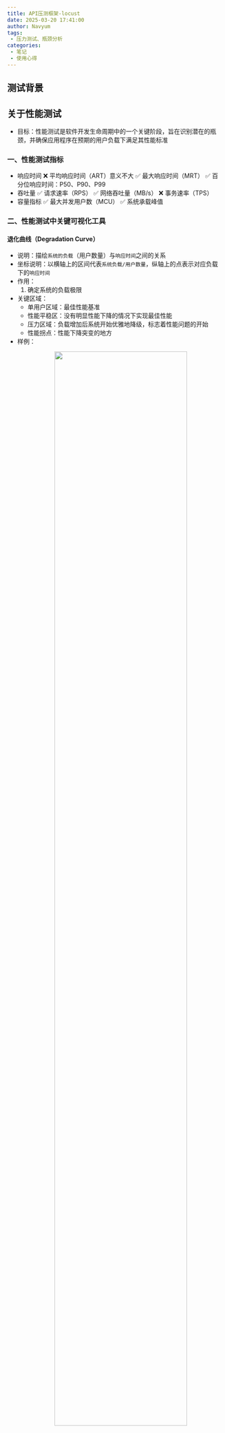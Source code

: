 ```yaml
---
title: API压测框架-locust
date: 2025-03-20 17:41:00
author: Navyum
tags: 
 - 压力测试、瓶颈分析
categories: 
 - 笔记
 - 使用心得
---
```

## 测试背景

## 关于性能测试
* 目标：性能测试是软件开发生命周期中的一个关键阶段，旨在识别潜在的瓶颈，并确保应用程序在预期的用户负载下满足其性能标准

### 一、性能测试指标
* 响应时间
    ❌ 平均响应时间（ART）意义不大
    ✅ 最大响应时间（MRT）
    ✅ 百分位响应时间：P50、P90、P99
* 吞吐量
    ✅ 请求速率（RPS）
    ✅ 网络吞吐量（MB/s）
    ❌ 事务速率（TPS）
* 容量指标
    ✅ 最大并发用户数（MCU）
    ✅ 系统承载峰值

### 二、性能测试中关键可视化工具
#### 退化曲线（Degradation Curve）
* 说明：描绘`系统的负载`（用户数量）与`响应时间`之间的关系
* 坐标说明：以横轴上的区间代表`系统负载/用户数量`，纵轴上的点表示对应负载下的`响应时间`
* 作用：
    1. 确定系统的负载极限 
* 关键区域：
    * 单用户区域：最佳性能基准
    * 性能平稳区：没有明显性能下降的情况下实现最佳性能
    * 压力区域：负载增加后系统开始优雅地降级，标志着性能问题的开始
    * 性能拐点：性能下降突变的地方
* 样例：
  <p align="center"><img src="https://raw.staticdn.net/Navyum/imgbed/pic/IMG/ce7e841d4b98bc0e8f75da0a4486a1a6.png" width="80%"></p>

#### 直方图（Histograms）
* 说明：描绘测试数据的分布情况，将数据分成多个区间，显示每个区间的频数或频率。
* 作用：
    1. 很好地说明响应时间的集中和分散情况
    2. 对极值/蜂刺值的洞察
* 坐标说明：以横轴上的区间代表`数据范围`，纵轴上的条形表示这些范围内数据的`频率`，性能测试的直方图通常呈现为正态分布
* 关键区域：
    * 最长的矩形：表示大多数数据点聚集在此处
* 样例：
  <p align="center"><img src="https://raw.staticdn.net/Navyum/imgbed/pic/IMG/fe38d150664fe996b004c0b1ede3b7b0.png" width="80%"></p>

### 三、性能测试工具选择
| 测试工具 | Locust | wrk | ab  | JMeter |
| -- | -- | -- | -- | -- |
| 并发模型 | 协程（gevent） | 多线程 + Epoll | 多进程 | 线程组 |
| 协议支持 | <span style="color: rgb(255, 41, 65);">全协议</span>（需代码实现） | HTTP | HTTP | 多协议（支持插件扩展） |
| 测试脚本 | Python 代码 | Lua 脚本 | 无脚本 | GUI+XML |
| 分布式 | <span style="color: rgb(255, 41, 65);">原生支持</span> | 需第三方工具 | 不支持 | 需插件 |
| 报告能力 | Web UI+CSV | 基础控制台输出 | 基础控制台输出 | 丰富 HTML + 图表 |
| 学习曲线 | 中等（需 Python 基础） | 低（基础使用） | 极低 | 高（功能复杂） |

结论：如果要系统性的测试，在可视化呈现效果、上手度上，推荐使用Locust

## 测试案例1：比较两个接口的性能
### 背景：
新、旧服务入参为不同的图片格式（HEIF、JPG），输出OCR结果，需要对新、旧两个接口进行测试，评估在耗时上的差异。
已知：HEIF格式图片大小更小，传输更快；JPG图片解码库速度更快；需要比较传输、解码最终对接口的影响哪个更大

### 测试思路：
1. 控制新、旧服务使用相同内容、不通格式的图片
2. 控制测试的API在同一个时间、同样的服务器
3. 选择业务场景的常用尺寸，另外选择一些其他不同尺寸

### 为什么选择locust
locust脚本可以通过权重设置，同时进行两个接口的测试（同时测试这样可以排除服务器压力等因素干扰）
locust的报告可以同时显示两个接口的分析结果（不需要额外进行数据的加工、展示）
locust支持的协议更好，可以直接使用内部写好的Class（脚本更便捷）

### locust脚本
```python
from locust import HttpUser, task, between
import os

class OCRUser(HttpUser):
    wait_time = between(1, 3)
    
    # 定义测试文件集及对应权重 [文件路径, 权重]
    test_files = [
        ("./sample/1.jpg", 1),   # 1启用的测试用例
        ("./sample/1.heif", 1),
        ("./sample/2.jpg", 1),
        ("./sample/2.heif", 1),
        ("./sample/3.jpg", 1),
        ("./sample/3.heif", 1),
        ("./sample/4.jpg", 1),
        ("./sample/4.heif", 1),
        ("./sample/5.jpg", 1),
        ("./sample/5.heif", 1),
    ]

    def on_start(self):
        """检查所有测试文件是否存在"""
        for path, _ in self.test_files:
            if not os.path.exists(path):
                raise FileNotFoundError(f"测试文件 {path} 不存在")

    @task
    def perform_ocr_test(self):
        """参数化测试入口"""
        for file_path, weight in self.test_files:
            if weight <= 0:
                continue
            self._execute_ocr_test(file_path)

    def _execute_ocr_test(self, file_path):
        """通用测试执行逻辑"""
        file_size = os.path.getsize(file_path) // 1024
        file_type = os.path.splitext(file_path)[1][1:].upper()
        
        with self._post_file(file_path, file_type) as res:
            self._validate_response(res, file_path)

    def _post_file(self, file_path, file_type):
        """统一封装文件上传操作"""
        task_name = f"{os.path.basename(file_path)}-{os.path.getsize(file_path)//1024}k-{file_type}"
        return self.client.post(
            "/recognize/document",
            files={"image": (
                os.path.basename(file_path), 
                open(file_path, "rb"),
                self._get_mime_type(file_type)
            )},
            name=task_name,
            catch_response=True
        )

    def _validate_response(self, response, file_path):
        """统一响应验证逻辑"""
        if response.status_code != 200:
            response.failure(f"[{file_path}] 状态码异常: {response.status_code}")
        elif not response.json():
            response.failure(f"[{file_path}] 无效的JSON响应")

    def _get_mime_type(self, file_type):
        """MIME类型映射保持不变"""
        file_type = file_type.lower()
        return {
            "jpg": "image/jpeg",
            "heif": "image/heif"
        }.get(file_type, "application/octet-stream")
```

### 设置负载情况
**注意**：因为是要对比两个接口的性能，所以我选择的是`最佳性能基准`，选择单个用户的测试场景
<p align="center"><img src="https://raw.staticdn.net/Navyum/imgbed/pic/IMG/44b0f5203e636da73346e6d160066ac4.png" width="80%"></p>

### 可视化效果
<p align="center"><img src="https://raw.staticdn.net/Navyum/imgbed/pic/IMG/0a4390c21d9dbb3793e9203e0e2d6cbc.png" width="80%"></p>

### 测试结论
* 在常见的300～500kb的图片内，对应接口的HEIF格式比JPG格式耗时大约高200ms左右
* 随着尺寸变大，超过1000kb，HEIF的传输优势才变明显
* 后续可以选择更多的大尺寸进行测试，观察HEIF的优异表现是否一致

## 测试案例2：对新、旧接口进行压力测试，评估其可支持的RPS
选择业务常用尺寸的HEIF和JPG大小

### locust脚本
复用上述脚本，分别开启 1.jpg和1.heif
```python
("./sample/1.jpg", 1),   # 1启用的测试用例
("./sample/1.heif", 1),
```

### 设置负载情况
<p align="center"><img src="https://raw.staticdn.net/Navyum/imgbed/pic/IMG/73f832c4bb5aa117f4280509b0b44b45.png" width="80%"></p>


### 可视化效果
<p align="center"><img src="https://raw.staticdn.net/Navyum/imgbed/pic/IMG/ed5a369c68cd91066c3f79c2e8ac2dfc.png" width="80%"></p>

### 测试结论
* 对应接口的最高RPS为2.4，即使用户数量增加。
* 在RPS为1.5时，耗时开始明显增加，即出现性能骤降的拐点
* 进一步验证：设置用户数量为2，RPS为2，耗时比较稳定。表明系统的最佳负载是PRS为2左右。